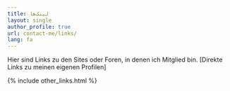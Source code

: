 ```yaml
---
title: لینک‌ها
layout: single
author_profile: true
url: contact-me/links/
lang: fa
---
```

Hier sind Links zu den Sites oder Foren, in denen ich Mitglied bin. [Direkte Links zu meinen eigenen Profilen]

{% include other_links.html %}
